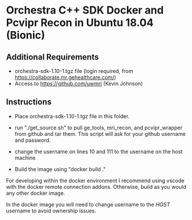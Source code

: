 # Orchestra C++ SDK Docker and Pcvipr Recon in Ubuntu 18.04 (Bionic)
## Additional Requirements
* orchestra-sdk-1.10-1.tgz file (login required, from https://collaborate.mr.gehealthcare.com/)
* Access to https://github.com/uwmri (Kevin Johnson)

## Instructions
* Place orchestra-sdk-1.10-1.tgz file in this folder.

* run "./get_source.sh" to pull ge_tools, mri_recon, and pcvipr_wrapper from github and tar them. This script will ask for your github username and password.

* change the username on lines 10 and 111 to the username on the host machine

* Build the image using "docker build ."

For developing within the docker environment I recommend using vscode with the docker remote connection addons. Otherwise, build as you would any other docker image.

In the docker image you will need to change username to the *HOST* username to avoid ownership issues.
